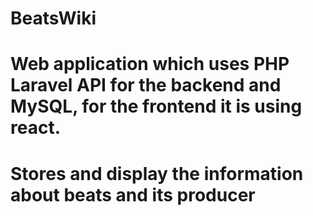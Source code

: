 # BeatsWiki

# Web application which uses PHP Laravel API for the backend and MySQL, for the frontend it is using react.

# Stores and display the information about beats and its producer
